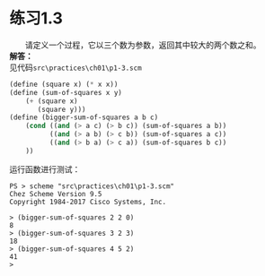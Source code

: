 # 练习1.3
&emsp;&emsp;请定义一个过程，它以三个数为参数，返回其中较大的两个数之和。  
**解答：**  
见代码`src\practices\ch01\p1-3.scm`
```lisp
(define (square x) (* x x))
(define (sum-of-squares x y)
    (+ (square x)
       (square y)))
(define (bigger-sum-of-squares a b c) 
    (cond ((and (> a c) (> b c)) (sum-of-squares a b))
          ((and (> a b) (> c b)) (sum-of-squares a c))
          ((and (> b a) (> c a)) (sum-of-squares b c))
    ))
```
运行函数进行测试：
```shell
PS > scheme "src\practices\ch01\p1-3.scm"
Chez Scheme Version 9.5
Copyright 1984-2017 Cisco Systems, Inc.

> (bigger-sum-of-squares 2 2 0)
8
> (bigger-sum-of-squares 3 2 3)
18
> (bigger-sum-of-squares 4 5 2)
41
> 
```